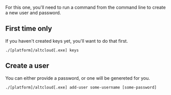 For this one, you'll need to run a command from the command line to create a new user and password.

## First time only

If you haven't created keys yet, you'll want to do that first.

    ./[platform]/altcloud[.exe] keys

## Create a user

You can either provide a password, or one will be genereted for you.

    ./[platform]/altcloud[.exe] add-user some-username [some-password]
